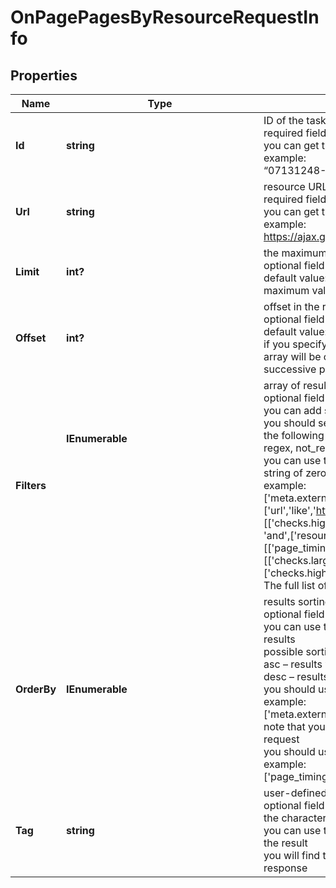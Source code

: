 # OnPagePagesByResourceRequestInfo


## Properties

| Name | Type | Description | Notes |
|------------ | ------------- | ------------- | -------------|
**Id** | **string** | ID of the task<br>required field<br>you can get this ID in the response of the Task POST endpoint<br>example:<br>“07131248-1535-0216-1000-17384017ad04” |[optional]|
**Url** | **string** | resource URL<br>required field<br>you can get this URL in the response of the Resources endpoint<br>example:<br>https://ajax.googleapis.com/ajax/libs/jquery/1.12.4/jquery.min.js |[optional]|
**Limit** | **int?** | the maximum number of returned pages<br>optional field<br>default value: 100<br>maximum value: 1000 |[optional]|
**Offset** | **int?** | offset in the results array of returned pages<br>optional field<br>default value: 0<br>if you specify the 10 value, the first ten pages in the results array will be omitted and the data will be provided for the successive pages |[optional]|
**Filters** | **IEnumerable<object>** | array of results filtering parameters<br>optional field<br>you can add several filters at once (8 filters maximum)<br>you should set a logical operator and, or between the conditions<br>the following operators are supported:<br>regex, not_regex, <, <=, >, >=, =, <>, in, not_in, like, not_like<br>you can use the % operator with like and not_like to match any string of zero or more characters<br>example:<br>['meta.external_links_count','<=',50]['url','like','https://dataforseo.com/apis/dataforseo-labs-api']<br>[['checks.high_waiting_time','=',false],<br>'and',['resource_type','=','html']]<br>[['page_timing.duration_time','<',100],'and',[['checks.large_page_size','=',false],'or',['checks.high_waiting_time','=',false]]]<br>The full list of possible filters is available by this link. |[optional]|
**OrderBy** | **IEnumerable<string>** | results sorting rules<br>optional field<br>you can use the same values as in the filters array to sort the results<br>possible sorting types:<br>asc – results will be sorted in the ascending order<br>desc – results will be sorted in the descending order<br>you should use a comma to set up a sorting type<br>example:<br>['meta.external_links_count,desc']<br>note that you can set no more than three sorting rules in a single request<br>you should use a comma to separate several sorting rules<br>example:<br>['page_timing.dom_complete,asc','size,desc'] |[optional]|
**Tag** | **string** | user-defined task identifier<br>optional field<br>the character limit is 255<br>you can use this parameter to identify the task and match it with the result<br>you will find the specified tag value in the data object of the response |[optional]|